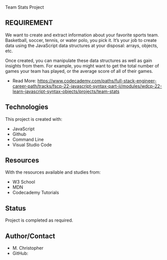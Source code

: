 Team Stats Project
## REQUIREMENT

We want to create and extract information about your favorite sports team. Basketball, soccer, tennis, or water polo, you pick it. It’s your job to create data using the JavaScript data structures at your disposal: arrays, objects, etc.

Once created, you can manipulate these data structures as well as gain insights from them. For example, you might want to get the total number of games your team has played, or the average score of all of their games.

* Read More: https://www.codecademy.com/paths/full-stack-engineer-career-path/tracks/fscp-22-javascript-syntax-part-ii/modules/wdcp-22-learn-javascript-syntax-objects/projects/team-stats

## Technologies
This project is created with:

* JavaScript
* Github
* Command Line
* Visual Studio Code

## Resources
With the resources available and studies from:
* W3 School
* MDN
* Codecademy Tutorials

## Status
Project is completed as required.

## Author/Contact
* M. Christopher
* GitHub: 